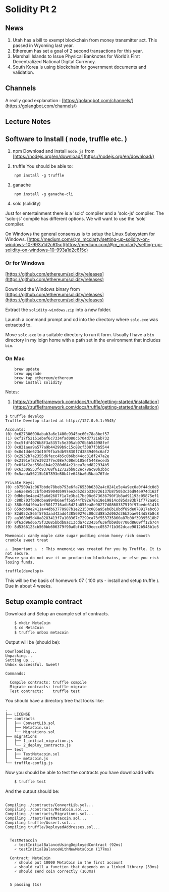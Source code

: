 Solidity Pt 2
==


News
--

1. Utah has a bill to exempt blockchain from money transmitter act.  This passed in Wyoming last year.
2. Ethereum has set a goal of 2 second transactions for this year.  
3. Marshall Islands to Issue Physical Banknotes for World’s First Decentralized National Digital Currency.
4. South Korea is using blockchain for government documents and validation.


Channels
---
A really good explanation : [https://golangbot.com/channels/](https://golangbot.com/channels/)


Lecture Notes
--


## Software to Install ( node, truffle etc. )

1. npm
Download and install `node.js`
from [https://nodejs.org/en/download/](https://nodejs.org/en/download/)

2. truffle
You should be able to:
```
	npm install -g truffle
```

3. ganache
```
	npm install -g ganache-cli
```

4. solc (solidity)

Just for entertainment there is a 'solc' compiler and a 'solc-js' compiler.  The 'solc-js' compile 
has different options.  We will want to use the 'solc' compiler.

On Windows the general consensus is to setup the Linux Subsystem for Windows.
[https://medium.com/@m_mcclarty/setting-up-solidity-on-windows-10-993a1d2c615c](https://medium.com/@m_mcclarty/setting-up-solidity-on-windows-10-993a1d2c615c)

### Or for Windows
[https://github.com/ethereum/solidity/releases](https://github.com/ethereum/solidity/releases)

Download the Windows binary from [https://github.com/ethereum/solidity/releases](https://github.com/ethereum/solidity/releases)

Extract the `solidity-windows.zip` into a new folder.

Launch a command prompt and cd into the directory where `solc.exe` was extracted to.

Move `solc.exe` to a suitable directory to run it form.  Usually I have a `bin` directory in my loign home with 
a path set in the environment that includes `bin`.



### On Mac
```
	brew update
	brew upgrade
	brew tap ethereum/ethereum
	brew install solidity
```


Notes:
1. [https://truffleframework.com/docs/truffle/getting-started/installation](https://truffleframework.com/docs/truffle/getting-started/installation)



```
$ truffle develop
Truffle Develop started at http://127.0.0.1:9545/

Accounts:
(0) 0x627306090abab3a6e1400e9345bc60c78a8bef57
(1) 0xf17f52151ebef6c7334fad080c5704d77216b732
(2) 0xc5fdf4076b8f3a5357c5e395ab970b5b54098fef
(3) 0x821aea9a577a9b44299b9c15c88cf3087f3b5544
(4) 0x0d1d4e623d10f9fba5db95830f7d3839406c6af2
(5) 0x2932b7a2355d6fecc4b5c0b6bd44cc31df247a2e
(6) 0x2191ef87e392377ec08e7c08eb105ef5448eced5
(7) 0x0f4f2ac550a1b4e2280d04c21cea7ebd822934b5
(8) 0x6330a553fc93768f612722bb8c2ec78ac90b3bbc
(9) 0x5aeda56215b167893e80b4fe645ba6d5bab767de

Private Keys:
(0) c87509a1c067bbde78beb793e6fa76530b6382a4c0241e5e4a9ec0a0f44dc0d3
(1) ae6ae8e5ccbfb04590405997ee2d52d2b330726137b875053c36d94e974d162f
(2) 0dbbe8e4ae425a6d2687f1a7e3ba17bc98c673636790f1b8ad91193c05875ef1
(3) c88b703fb08cbea894b6aeff5a544fb92e78a18e19814cd85da83b71f772aa6c
(4) 388c684f0ba1ef5017716adb5d21a053ea8e90277d0868337519f97bede61418
(5) 659cbb0e2411a44db63778987b1e22153c086a95eb6b18bdf89de078917abc63
(6) 82d052c865f5763aad42add438569276c00d3d88a2d062d36b2bae914d58b8c8
(7) aa3680d5d48a8283413f7a108367c7299ca73f553735860a87b08f39395618b7
(8) 0f62d96d6675f32685bbdb8ac13cda7c23436f63efbb9d07700d8669ff12b7c4
(9) 8d5366123cb560bb606379f90a0bfd4769eecc0557f1b362dcae9012b548b1e5

Mnemonic: candy maple cake sugar pudding cream honey rich smooth crumble sweet treat

⚠️  Important ⚠️  : This mnemonic was created for you by Truffle. It is not secure.
Ensure you do not use it on production blockchains, or else you risk losing funds.

truffle(develop)>
```



This will be the basis of homework 07 ( 100 pts - install and setup truffle ).
Due in about 4 weeks.


## Setup example contract


Download and Setup an example set of contracts.

```sh
	$ mkdir MetaCoin
	$ cd MetaCoin
	$ truffle unbox metacoin
```


Output will be (should be):

```
Downloading...
Unpacking...
Setting up...
Unbox successful. Sweet!

Commands:

  Compile contracts: truffle compile
  Migrate contracts: truffle migrate
  Test contracts:    truffle test
```

You should have a directory tree that looks like:

```
.
├── LICENSE
├── contracts
│   ├── ConvertLib.sol
│   ├── MetaCoin.sol
│   └── Migrations.sol
├── migrations
│   ├── 1_initial_migration.js
│   └── 2_deploy_contracts.js
├── test
│   ├── TestMetacoin.sol
│   └── metacoin.js
└── truffle-config.js
```

Now you should be able to test the contracts you have downloadd with:

```sh
	$ truffle test
```

And the output should be:

```

Compiling ./contracts/ConvertLib.sol...
Compiling ./contracts/MetaCoin.sol...
Compiling ./contracts/Migrations.sol...
Compiling ./test/TestMetacoin.sol...
Compiling truffle/Assert.sol...
Compiling truffle/DeployedAddresses.sol...


  TestMetacoin
    ✓ testInitialBalanceUsingDeployedContract (92ms)
    ✓ testInitialBalanceWithNewMetaCoin (177ms)

  Contract: MetaCoin
    ✓ should put 10000 MetaCoin in the first account
    ✓ should call a function that depends on a linked library (39ms)
    ✓ should send coin correctly (163ms)


  5 passing (1s)

```

